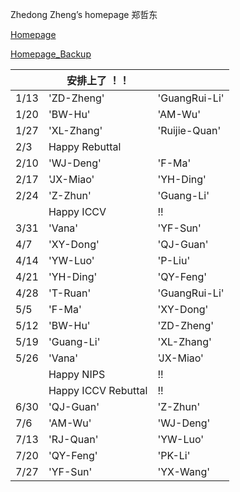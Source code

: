 Zhedong Zheng’s homepage
郑哲东

[Homepage](http://zdzheng.xyz)

[Homepage_Backup](http://zhengzhedong.oschina.io)

| | 安排上了 ！！| |
| ---- | ---- | ---- |
| 1/13 |'ZD-Zheng' | 'GuangRui-Li'|
| 1/20 |'BW-Hu'    |'AM-Wu'|
| 1/27 |'XL-Zhang' |'Ruijie-Quan' |
| 2/3  | Happy Rebuttal | |
| 2/10 |'WJ-Deng'  | 'F-Ma' |
| 2/17 |'JX-Miao'  | 'YH-Ding' |
| 2/24 |'Z-Zhun'   | 'Guang-Li'|
|      |  Happy ICCV| !!   |
| 3/31 |'Vana'  | 'YF-Sun'|
| 4/7  |'XY-Dong'  | 'QJ-Guan' |
| 4/14 |'YW-Luo'  | 'P-Liu' |
| 4/21 |'YH-Ding'  | 'QY-Feng'  |
| 4/28| 'T-Ruan' | 'GuangRui-Li'|
| 5/5 | 'F-Ma'| 'XY-Dong'|
| 5/12 | 'BW-Hu' | 'ZD-Zheng'|
| 5/19 | 'Guang-Li' | 'XL-Zhang'|
| 5/26 | 'Vana' | 'JX-Miao' |
|      |  Happy NIPS| !!   |
|      |  Happy ICCV Rebuttal| !!   |
| 6/30 |'QJ-Guan'| 'Z-Zhun'|
| 7/6 |'AM-Wu'| 'WJ-Deng'| 
| 7/13 | 'RJ-Quan'| 'YW-Luo' |
| 7/20 | 'QY-Feng' | 'PK-Li' |
| 7/27 | 'YF-Sun'  | 'YX-Wang' |
